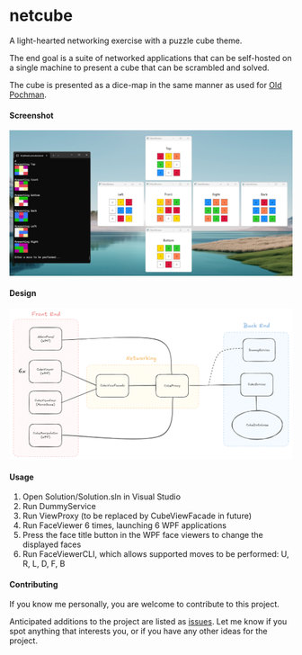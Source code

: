 # netcube

A light-hearted networking exercise with a puzzle cube theme. 

The end goal is a suite of networked applications that can be self-hosted on a single machine to present a cube that can be scrambled and solved.

The cube is presented as a dice-map in the same manner as used for [Old Pochman](https://www.speedcubereview.com/blind-solving-algorithms.html).

#### Screenshot

![Image](./misc/example-screenshot.png)

#### Design

![Image](./misc/netcube-system-design.png)

#### Usage

1. Open Solution/Solution.sln in Visual Studio
2. Run DummyService
3. Run ViewProxy (to be replaced by CubeViewFacade in future)
4. Run FaceViewer 6 times, launching 6 WPF applications
5. Press the face title button in the WPF face viewers to change the displayed faces
6. Run FaceViewerCLI, which allows supported moves to be performed: U, R, L, D, F, B

#### Contributing

If you know me personally, you are welcome to contribute to this project.

Anticipated additions to the project are listed as [issues](https://github.com/eeoooue/netcube/issues). Let me know if you spot anything that interests you, or if you have any other ideas for the project.

